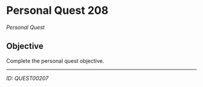 # Personal Quest 208

*Personal Quest*

## Objective
Complete the personal quest objective.

---
*ID: QUEST00207*
